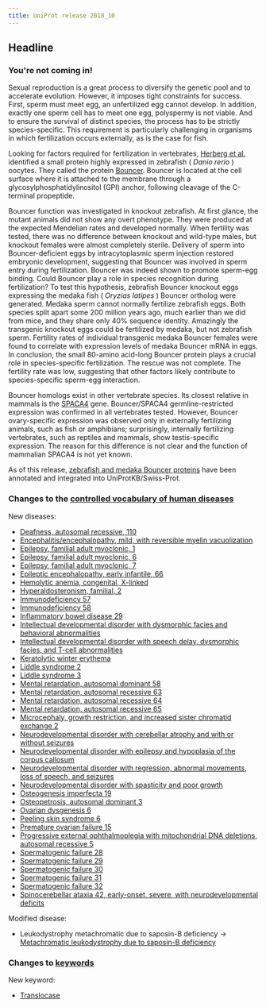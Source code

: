 ```yaml
---
title: UniProt release 2018_10
---
```


## Headline

### You're not coming in!

Sexual reproduction is a great process to diversify the genetic pool and to accelerate evolution. However, it imposes tight constraints for success. First, sperm must meet egg, an unfertilized egg cannot develop. In addition, exactly one sperm cell has to meet one egg, polyspermy is not viable. And to ensure the survival of distinct species, the process has to be strictly species-specific. This requirement is particularly challenging in organisms in which fertilization occurs externally, as is the case for fish.

Looking for factors required for fertilization in vertebrates, [Herberg et al.](https://www.ncbi.nlm.nih.gov/pubmed/30190407) identified a small protein highly expressed in zebrafish ( *Danio rerio* ) oocytes. They called the protein [Bouncer](http://www.uniprot.org/uniprot/P0DPQ9). Bouncer is located at the cell surface where it is attached to the membrane through a glycosylphosphatidylinositol (GPI) anchor, following cleavage of the C-terminal propeptide.

Bouncer function was investigated in knockout zebrafish. At first glance, the mutant animals did not show any overt phenotype. They were produced at the expected Mendelian rates and developed normally. When fertility was tested, there was no difference between knockout and wild-type males, but knockout females were almost completely sterile. Delivery of sperm into Bouncer-deficient eggs by intracytoplasmic sperm injection restored embryonic development, suggesting that Bouncer was involved in sperm entry during fertilization. Bouncer was indeed shown to promote sperm-egg binding. Could Bouncer play a role in species recognition during fertilization? To test this hypothesis, zebrafish Bouncer knockout eggs expressing the medaka fish ( *Oryzias latipes* ) Bouncer ortholog were generated. Medaka sperm cannot normally fertilize zebrafish eggs. Both species split apart some 200 million years ago, much earlier than we did from mice, and they share only 40% sequence identity. Amazingly the transgenic knockout eggs could be fertilized by medaka, but not zebrafish sperm. Fertility rates of individual transgenic medaka Bouncer females were found to correlate with expression levels of medaka Bouncer mRNA in eggs. In conclusion, the small 80-amino acid-long Bouncer protein plays a crucial role in species-specific fertilization. The rescue was not complete. The fertility rate was low, suggesting that other factors likely contribute to species-specific sperm-egg interaction.

Bouncer homologs exist in other vertebrate species. Its closest relative in mammals is the [SPACA4](http://www.uniprot.org/uniprot/?query=gene:SPACA4+AND+reviewed:yes) gene. Bouncer/SPACA4 germline-restricted expression was confirmed in all vertebrates tested. However, Bouncer ovary-specific expression was observed only in externally fertilizing animals, such as fish or amphibians; surprisingly, internally fertilizing vertebrates, such as reptiles and mammals, show testis-specific expression. The reason for this difference is not clear and the function of mammalian SPACA4 is not yet known.

As of this release, [zebrafish and medaka Bouncer proteins](http://www.uniprot.org/uniprot/?query=name:bouncer+AND+reviewed:yes) have been annotated and integrated into UniProtKB/Swiss-Prot.

### Changes to the [controlled vocabulary of human diseases](http://www.uniprot.org/docs/humdisease)

New diseases:

-   [Deafness, autosomal recessive, 110](http://www.uniprot.org/diseases/DI-05316)
-   [Encephalitis/encephalopathy, mild, with reversible myelin vacuolization](http://www.uniprot.org/diseases/DI-05330)
-   [Epilepsy, familial adult myoclonic, 1](http://www.uniprot.org/diseases/DI-05296)
-   [Epilepsy, familial adult myoclonic, 6](http://www.uniprot.org/diseases/DI-05297)
-   [Epilepsy, familial adult myoclonic, 7](http://www.uniprot.org/diseases/DI-05298)
-   [Epileptic encephalopathy, early infantile, 66](http://www.uniprot.org/diseases/DI-05304)
-   [Hemolytic anemia, congenital, X-linked](http://www.uniprot.org/diseases/DI-05302)
-   [Hyperaldosteronism, familial, 2](http://www.uniprot.org/diseases/DI-05322)
-   [Immunodeficiency 57](http://www.uniprot.org/diseases/DI-05328)
-   [Immunodeficiency 58](http://www.uniprot.org/diseases/DI-05329)
-   [Inflammatory bowel disease 29](http://www.uniprot.org/diseases/DI-05306)
-   [Intellectual developmental disorder with dysmorphic facies and behavioral abnormalities](http://www.uniprot.org/diseases/DI-05311)
-   [Intellectual developmental disorder with speech delay, dysmorphic facies, and T-cell abnormalities](http://www.uniprot.org/diseases/DI-05315)
-   [Keratolytic winter erythema](http://www.uniprot.org/diseases/DI-05321)
-   [Liddle syndrome 2](http://www.uniprot.org/diseases/DI-05331)
-   [Liddle syndrome 3](http://www.uniprot.org/diseases/DI-05332)
-   [Mental retardation, autosomal dominant 58](http://www.uniprot.org/diseases/DI-05326)
-   [Mental retardation, autosomal recessive 63](http://www.uniprot.org/diseases/DI-05317)
-   [Mental retardation, autosomal recessive 64](http://www.uniprot.org/diseases/DI-05318)
-   [Mental retardation, autosomal recessive 65](http://www.uniprot.org/diseases/DI-05327)
-   [Microcephaly, growth restriction, and increased sister chromatid exchange 2](http://www.uniprot.org/diseases/DI-05320)
-   [Neurodevelopmental disorder with cerebellar atrophy and with or without seizures](http://www.uniprot.org/diseases/DI-05303)
-   [Neurodevelopmental disorder with epilepsy and hypoplasia of the corpus callosum](http://www.uniprot.org/diseases/DI-05312)
-   [Neurodevelopmental disorder with regression, abnormal movements, loss of speech, and seizures](http://www.uniprot.org/diseases/DI-05310)
-   [Neurodevelopmental disorder with spasticity and poor growth](http://www.uniprot.org/diseases/DI-05305)
-   [Osteogenesis imperfecta 19](http://www.uniprot.org/diseases/DI-05299)
-   [Osteopetrosis, autosomal dominant 3](http://www.uniprot.org/diseases/DI-05323)
-   [Ovarian dysgenesis 6](http://www.uniprot.org/diseases/DI-05300)
-   [Peeling skin syndrome 6](http://www.uniprot.org/diseases/DI-05307)
-   [Premature ovarian failure 15](http://www.uniprot.org/diseases/DI-05319)
-   [Progressive external ophthalmoplegia with mitochondrial DNA deletions, autosomal recessive 5](http://www.uniprot.org/diseases/DI-05301)
-   [Spermatogenic failure 28](http://www.uniprot.org/diseases/DI-05308)
-   [Spermatogenic failure 29](http://www.uniprot.org/diseases/DI-05313)
-   [Spermatogenic failure 30](http://www.uniprot.org/diseases/DI-05324)
-   [Spermatogenic failure 31](http://www.uniprot.org/diseases/DI-05314)
-   [Spermatogenic failure 32](http://www.uniprot.org/diseases/DI-05325)
-   [Spinocerebellar ataxia 42, early-onset, severe, with neurodevelopmental deficits](http://www.uniprot.org/diseases/DI-05309)

Modified disease:

-   Leukodystrophy metachromatic due to saposin-B deficiency -&gt; [Metachromatic leukodystrophy due to saposin-B deficiency](http://www.uniprot.org/diseases/DI-02744)

### Changes to [keywords](http://www.uniprot.org/docs/keywlist)

New keyword:

-   [Translocase](http://www.uniprot.org/keywords/KW-1278)
